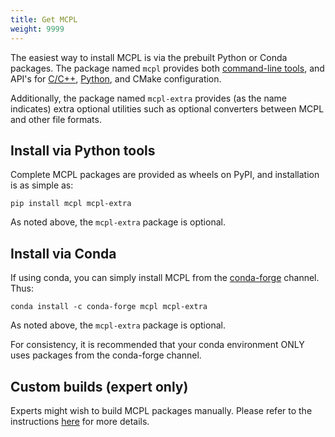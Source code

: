 ```yaml
---
title: Get MCPL
weight: 9999
---
```


The easiest way to install MCPL is via the prebuilt Python or Conda packages. The package named `mcpl` provides both [command-line tools](LOCAL:usage_cmdline), and API's for [C/C++](LOCAL:usage_c), [Python](LOCAL:usage_python), and CMake configuration.

Additionally, the package named `mcpl-extra` provides (as the name indicates) extra optional utilities such as optional converters between MCPL and other file formats.

## Install via Python tools

Complete MCPL packages are provided as wheels on PyPI, and installation is as simple as:

```
pip install mcpl mcpl-extra
```

As noted above, the `mcpl-extra` package is optional.

## Install via Conda

If using conda, you can simply install MCPL from the [conda-forge](https://conda-forge.org/) channel.  Thus:

```
conda install -c conda-forge mcpl mcpl-extra
```

As noted above, the `mcpl-extra` package is optional.

For consistency, it is recommended that your conda environment ONLY uses packages from the conda-forge channel.

## Custom builds (expert only)

Experts might wish to build MCPL packages manually. Please refer to the instructions [here](https://github.com/mctools/mcpl/blob/HEAD/INSTALL.md) for more details.
